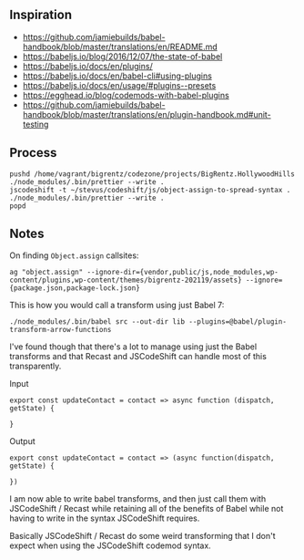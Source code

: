## Inspiration
- https://github.com/jamiebuilds/babel-handbook/blob/master/translations/en/README.md
- https://babeljs.io/blog/2016/12/07/the-state-of-babel
- https://babeljs.io/docs/en/plugins/
- https://babeljs.io/docs/en/babel-cli#using-plugins
- https://babeljs.io/docs/en/usage/#plugins--presets
- https://egghead.io/blog/codemods-with-babel-plugins
- https://github.com/jamiebuilds/babel-handbook/blob/master/translations/en/plugin-handbook.md#unit-testing

## Process

```
pushd /home/vagrant/bigrentz/codezone/projects/BigRentz.HollywoodHills
./node_modules/.bin/prettier --write .
jscodeshift -t ~/stevus/codeshift/js/object-assign-to-spread-syntax .
./node_modules/.bin/prettier --write .
popd
```

## Notes

On finding `Object.assign` callsites:

```
ag "object.assign" --ignore-dir={vendor,public/js,node_modules,wp-content/plugins,wp-content/themes/bigrentz-202119/assets} --ignore={package.json,package-lock.json}
```

This is how you would call a transform using just Babel 7:

```
./node_modules/.bin/babel src --out-dir lib --plugins=@babel/plugin-transform-arrow-functions
```

I've found though that there's a lot to manage using just the Babel transforms and that Recast and JSCodeShift can handle most of this transparently.

Input

```
export const updateContact = contact => async function (dispatch, getState) {

}
```

Output

```
export const updateContact = contact => (async function(dispatch, getState) {

})
```

I am now able to write babel transforms, and then just call them with JSCodeShift / Recast while retaining all of the benefits of Babel while not having to write in the syntax JSCodeShift requires.

Basically  JSCodeShift / Recast do some weird transforming that I don't expect when using the JSCodeShift codemod syntax.
